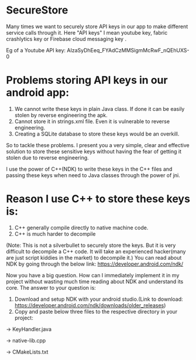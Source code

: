 # SecureStore

Many times we want to securely store API keys in our app to make different service calls through it. Here "API keys" I mean youtube key, fabric crashlytics key or Firebase cloud messaging key .

Eg of a Youtube API key:
AIzaSyDhEeq_FYAdCzMMSigmMcRwF_nQEhUXS-0

# Problems storing API keys in our android app:
1) We cannot write these keys in plain Java class. If done it can be easily stolen by reverse engineering the apk.
2) Cannot store it in strings.xml file. Even it is vulnerable to reverse engineering.
3) Creating a SQLite database to store these keys would be an overkill.

So to tackle these problems. I present you a very simple, clear and effective solution to store these sensitive keys without having the fear of getting it stolen due to reverse engineering.

I use the power of C++(NDK) to write these keys in the C++ files and passing these keys when need to Java classes through the power of jni.

# Reason I use C++ to store these keys is:
1) C++ generally compile directly to native machine code.
2) C++ is much harder to decompile

(Note: This is not a silverbullet to securely store the keys. But it is very difficult to decompile a C++ code. It will take an experienced hacker(many are just script kiddies in the market) to decompile it.)
You can read about NDK by going through the below link:
https://developer.android.com/ndk/

Now you have a big question. How can I immediately implement it in my project without wasting much time reading about NDK and understand its core. 
The answer to your question is:
1) Download and setup NDK with your android studio.(Link to download: https://developer.android.com/ndk/downloads/older_releases)
2) Copy and paste below three files to the respective directory in your project:

-> KeyHandler.java

-> native-lib.cpp

-> CMakeLists.txt
